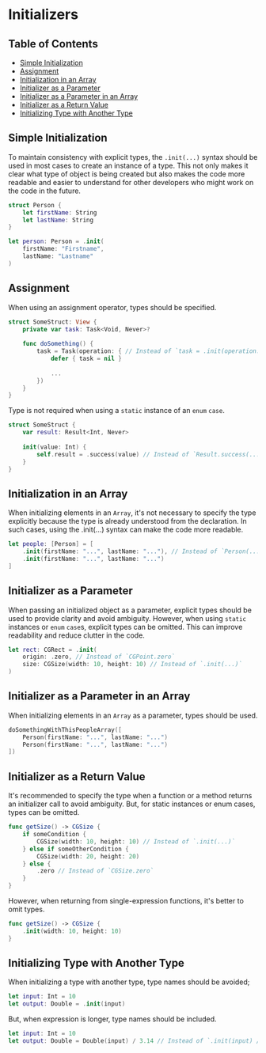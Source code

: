 # Initializers

## Table of Contents

- [Simple Initialization](#simple-initialization)
- [Assignment](#assignment)
- [Initialization in an Array](#initialization-in-an-array)
- [Initializer as a Parameter](#initializer-as-a-parameter)
- [Initializer as a Parameter in an Array](#initializer-as-a-parameter-in-an-array)
- [Initializer as a Return Value](#initializer-as-a-return-value)
- [Initializing Type with Another Type](#initializing-type-with-another-type)

## Simple Initialization

To maintain consistency with explicit types, the `.init(...)` syntax should be used in most cases to create an instance of a type. This not only makes it clear what type of object is being created but also makes the code more readable and easier to understand for other developers who might work on the code in the future.

```swift
struct Person {
    let firstName: String
    let lastName: String
}

let person: Person = .init(
    firstName: "Firstname",
    lastName: "Lastname"
)
```

## Assignment

When using an assignment operator, types should be specified.

```swift
struct SomeStruct: View {
    private var task: Task<Void, Never>?
    
    func doSomething() {
        task = Task(operation: { // Instead of `task = .init(operation: ...)`
            defer { task = nil }
        
            ...
        })
    }
}
```

Type is not required when using a `static` instance of an `enum` `case`.

```swift
struct SomeStruct {
    var result: Result<Int, Never>
    
    init(value: Int) {
        self.result = .success(value) // Instead of `Result.success(...)`
    }
}
```

## Initialization in an Array

When initializing elements in an `Array`, it's not necessary to specify the type explicitly because the type is already understood from the declaration. In such cases, using the .init(...) syntax can make the code more readable.

```swift
let people: [Person] = [
    .init(firstName: "...", lastName: "..."), // Instead of `Person(...)`
    .init(firstName: "...", lastName: "...")
]
```

## Initializer as a Parameter

When passing an initialized object as a parameter, explicit types should be used to provide clarity and avoid ambiguity. However, when using `static` instances or `enum` `case`s, explicit types can be omitted. This can improve readability and reduce clutter in the code.

```swift
let rect: CGRect = .init(
    origin: .zero, // Instead of `CGPoint.zero`
    size: CGSize(width: 10, height: 10) // Instead of `.init(...)`
)
```

## Initializer as a Parameter in an Array

When initializing elements in an `Array` as a parameter, types should be used.

```swift
doSomethingWithThisPeopleArray([
    Person(firstName: "...", lastName: "...")
    Person(firstName: "...", lastName: "...")
])
```

## Initializer as a Return Value

It's recommended to specify the type when a function or a method returns an initializer call to avoid ambiguity. But, for static instances or enum cases, types can be omitted.

```swift
func getSize() -> CGSize {
    if someCondition {
        CGSize(width: 10, height: 10) // Instead of `.init(...)`
    } else if someOtherCondition {
        CGSize(width: 20, height: 20)
    } else {
        .zero // Instead of `CGSize.zero`
    }
}
```

However, when returning from single-expression functions, it's better to omit types.

```swift
func getSize() -> CGSize {
    .init(width: 10, height: 10)
}
```

## Initializing Type with Another Type

When initializing a type with another type, type names should be avoided;

```swift
let input: Int = 10
let output: Double = .init(input)
```

But, when expression is longer, type names should be included.

```swift
let input: Int = 10
let output: Double = Double(input) / 3.14 // Instead of `.init(input) / 3.14`
```
